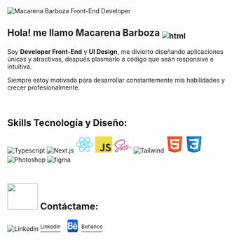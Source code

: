 <img alt="Macarena Barboza Front-End Developer" src="https://user-images.githubusercontent.com/74038190/221352975-94759904-aa4c-4032-a8ab-b546efb9c478.gif" height="300">

## Hola! me llamo Macarena Barboza <sub><img alt="html" height="33" width="40" src="https://user-images.githubusercontent.com/74038190/212284087-bbe7e430-757e-4901-90bf-4cd2ce3e1852.gif"></sub>

<div>
<p>Soy <strong>Developer Front-End</strong> y <strong>UI Design</strong>, me divierto diseñando aplicaciones únicas y atractivas, después plasmarlo a código que sean responsive e intuitiva.</p>
<p>Siempre estoy motivada para desarrollar constantemente mis habilidades y crecer profesionalmente.</p>
</div>
<br>

## Skills Tecnología y Diseño:
<div>
<img src="https://upload.wikimedia.org/wikipedia/commons/4/4c/Typescript_logo_2020.svg" width="38" height="35" alt="Typescript" />
<img  alt="Next.js" height="35" width="40" src="https://camo.githubusercontent.com/3aa42ee93eafa8f736bac662e8ca536350dad790ba36f2f0cb1783aa2be42f6d/68747470733a2f2f63646e2e776f726c64766563746f726c6f676f2e636f6d2f6c6f676f732f6e6578746a732d322e737667">
<img  alt="React.js" height="38" width="40" src="https://raw.githubusercontent.com/devicons/devicon/master/icons/react/react-original.svg">
<img  alt="JavaScript" height="38" width="40" src="https://raw.githubusercontent.com/devicons/devicon/master/icons/javascript/javascript-original.svg">
<sub><img  alt="Sass" height="40" width="40" src="https://raw.githubusercontent.com/devicons/devicon/master/icons/sass/sass-original.svg"></sub>
<img src="https://www.vectorlogo.zone/logos/tailwindcss/tailwindcss-icon.svg" alt="Tailwind" width="35" height="35"/>
<img  alt="HTML" height="38" width="40" src="https://raw.githubusercontent.com/devicons/devicon/master/icons/html5/html5-original.svg">
<img  alt="CSS" height="38" width="40" src="https://raw.githubusercontent.com/devicons/devicon/master/icons/css3/css3-original.svg">
<img src="https://upload.wikimedia.org/wikipedia/commons/a/af/Adobe_Photoshop_CC_icon.svg" alt="Photoshop" width="40" height="40"/>
<img src="https://www.vectorlogo.zone/logos/figma/figma-icon.svg" alt="figma" width="32" height="32"/>
</div>
<br>

<h2><img src="https://user-images.githubusercontent.com/74038190/216649421-9e9387cc-b2d3-4375-97e2-f4c43373d3ae.gif" alt="" width="70" height="60"/> Contáctame: </h2>

<img src="https://upload.wikimedia.org/wikipedia/commons/8/81/LinkedIn_icon.svg" alt="Linkedin" width="30" height="24"/> <a href="https://www.linkedin.com/in/macarena-barboza/"><sup>Linkedin</sup></a>  
 <sub><img  alt="Behance" height="30" width="24" src="https://raw.githubusercontent.com/devicons/devicon/master/icons/behance/behance-original.svg"></sub>  <a href="https://www.behance.net/macarena-barboza"><sup>Behance</sup>
</a>
